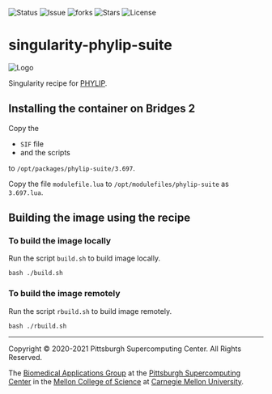 ![Status](https://github.com/pscedu/singularity-phylip-suite/actions/workflows/main.yml/badge.svg)
![Issue](https://img.shields.io/github/issues/pscedu/singularity-phylip-suite)
![forks](https://img.shields.io/github/forks/pscedu/singularity-phylip-suite)
![Stars](https://img.shields.io/github/stars/pscedu/singularity-phylip-suite)
![License](https://img.shields.io/github/license/pscedu/singularity-phylip-suite)

# singularity-phylip-suite
![Logo](https://evolution.genetics.washington.edu/phylip.gif)

Singularity recipe for [PHYLIP](https://evolution.genetics.washington.edu/phylip.html).


## Installing the container on Bridges 2
Copy the

* `SIF` file
* and the scripts

to `/opt/packages/phylip-suite/3.697`.

Copy the file `modulefile.lua` to `/opt/modulefiles/phylip-suite` as `3.697.lua`.

## Building the image using the recipe
### To build the image locally
Run the script `build.sh` to build image locally.

```
bash ./build.sh
```

### To build the image remotely
Run the script `rbuild.sh` to build image remotely.

```
bash ./rbuild.sh
```

---
Copyright © 2020-2021 Pittsburgh Supercomputing Center. All Rights Reserved.

The [Biomedical Applications Group](https://www.psc.edu/biomedical-applications/) at the [Pittsburgh Supercomputing
Center](http://www.psc.edu) in the [Mellon College of Science](https://www.cmu.edu/mcs/) at [Carnegie Mellon University](http://www.cmu.edu).
